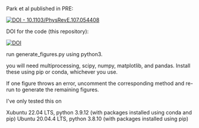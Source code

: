 Park et al published in PRE:

[![DOI - 10.1103/PhysRevE.107.054408](https://img.shields.io/badge/DOI-10.1103%2FPhysRevE.107.054408-2ea44f)](https://doi.org/10.1103/PhysRevE.107.054408)

DOI for the code (this repository):

[![DOI](https://zenodo.org/badge/433910797.svg)](https://zenodo.org/badge/latestdoi/433910797)

run generate_figures.py using python3.

you will need multiprocessing, scipy, numpy, matplotlib, and pandas. Install these using pip or conda, whichever you use.

If one figure throws an error, uncomment the corresponding method and re-run to generate the remaining figures.

I've only tested this on

Xubuntu 22.04 LTS, python 3.9.12 (with packages installed using conda and pip)
Ubuntu 20.04.4 LTS, python 3.8.10 (with packages installed using pip)

